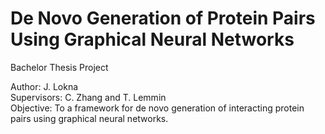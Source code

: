 # De Novo Generation of Protein Pairs Using Graphical Neural Networks

Bachelor Thesis Project

Author:         J. Lokna <br />
Supervisors:    C. Zhang and T. Lemmin <br />
Objective:      To a framework for de novo generation of interacting protein pairs using graphical neural networks.
